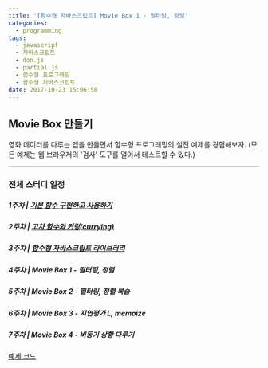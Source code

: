```yaml
---
title: '[함수형 자바스크립트] Movie Box 1 - 필터링, 정렬'
categories:
  - programming
tags:
  - javascript
  - 자바스크립트
  - don.js
  - partial.js
  - 함수형 프로그래밍
  - 함수형 자바스크립트
date: 2017-10-23 15:06:58
---
```

## Movie Box 만들기
영화 데이터를 다루는 앱을 만들면서 함수형 프로그래밍의 실전 예제를 경험해보자. 
(모든 예제는 웹 브라우저의 '검사' 도구를 열어서 테스트할 수 있다.)



---

### 전체 스터디 일정
  ##### 1주차 | [기본 함수 구현하고 사용하기](/programming/functional-js-study/)
  ##### 2주차 | [고차 함수와 커링(currying)](/programming/functional-js-study-1/)
  ##### 3주차 | [함수형 자바스크립트 라이브러리](/programming/functional-js-study-2/)
  ##### 4주차 | Movie Box 1 - 필터링, 정렬
  ##### _5주차 | Movie Box 2 - 필터링, 정렬 복습_
  ##### _6주차 | Movie Box 3 - 지연평가 L, memoize_
  ##### _7주차 | Movie Box 4 - 비동기 상황 다루기_

[예제 코드](https://github.com/joeunha/functional-js-study/tree/master/04_week)